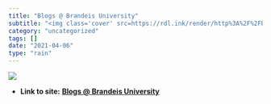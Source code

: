 ```yaml
---
title: "Blogs @ Brandeis University"
subtitle: "<img class='cover' src=https://rdl.ink/render/http%3A%2F%2Fblogs.brandeis.edu>"
category: "uncategorized"
tags: []
date: "2021-04-06"
type: "rain"
---
```

<img class="cover" src=https://rdl.ink/render/http%3A%2F%2Fblogs.brandeis.edu>


* **Link to site:** **[Blogs @ Brandeis University](http://blogs.brandeis.edu)**